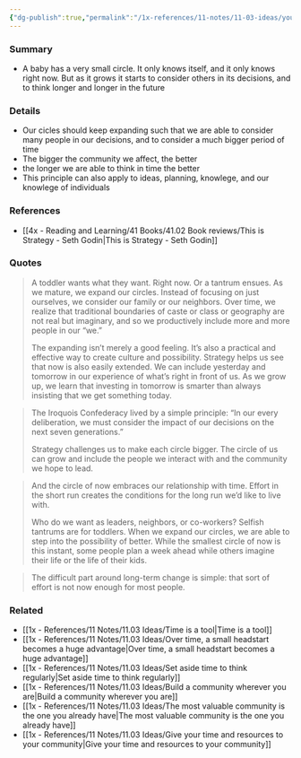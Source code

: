 ```yaml
---
{"dg-publish":true,"permalink":"/1x-references/11-notes/11-03-ideas/your-circle-of-people-and-time-should-always-be-expanding/","title":"Your circle of people and time should always be expanding","created":"2025-03-30T02:09:40.935+03:00","updated":"2025-04-10T18:07:37.363+03:00"}
---
```



### Summary
- A baby has a very small circle. It only knows itself, and it only knows right now. But as it grows it starts to consider others in its decisions, and to think longer and longer in the future

### Details
- Our cicles should keep expanding such that we are able to consider many people in our decisions, and to consider a much bigger period of time
- The bigger the community we affect, the better
- the longer we are able to think in time the better
- This principle can also apply to ideas, planning, knowlege, and our knowlege of individuals

### References
- [[4x - Reading and Learning/41 Books/41.02 Book reviews/This is Strategy - Seth Godin\|This is Strategy - Seth Godin]]

### Quotes
> A toddler wants what they want. Right now. Or a tantrum ensues.
> As we mature, we expand our circles. Instead of focusing on just ourselves, we consider our family or our neighbors. Over time, we realize that traditional boundaries of caste or class or geography are not real but imaginary, and so we productively include more and more people in our “we.”
> 
> The expanding isn’t merely a good feeling. It’s also a practical and effective way to create culture and possibility.
> Strategy helps us see that now is also easily extended. We can include yesterday and tomorrow in our experience of what’s right in front of us. As we grow up, we learn that investing in tomorrow is smarter than always insisting that we get something today.

> The Iroquois Confederacy lived by a simple principle: “In our every deliberation, we must consider the impact of our decisions on the next seven generations.”
> 
> Strategy challenges us to make each circle bigger. The circle of us can grow and include the people we interact with and the community we hope to lead.

> And the circle of now embraces our relationship with time. Effort in the short run creates the conditions for the long run we’d like to live with.
> 
> Who do we want as leaders, neighbors, or co-workers? Selfish tantrums are for toddlers. When we expand our circles, we are able to step into the possibility of better. While the smallest circle of now is this instant, some people plan a week ahead while others imagine their life or the life of their kids.

> The difficult part around long-term change is simple: that sort of effort is not now enough for most people.


### Related
- [[1x - References/11 Notes/11.03 Ideas/Time is a tool\|Time is a tool]]
- [[1x - References/11 Notes/11.03 Ideas/Over time, a small headstart becomes a huge advantage\|Over time, a small headstart becomes a huge advantage]]
- [[1x - References/11 Notes/11.03 Ideas/Set aside time to think regularly\|Set aside time to think regularly]]
- [[1x - References/11 Notes/11.03 Ideas/Build a community wherever you are\|Build a community wherever you are]]
- [[1x - References/11 Notes/11.03 Ideas/The most valuable community is the one you already have\|The most valuable community is the one you already have]]
- [[1x - References/11 Notes/11.03 Ideas/Give your time and resources to your community\|Give your time and resources to your community]]
